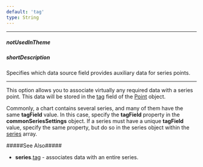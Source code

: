 ```yaml
---
default: 'tag'
type: String
---
```

---
##### notUsedInTheme

##### shortDescription
Specifies which data source field provides auxiliary data for series points.

---
This option allows you to associate virtually any required data with a series point. This data will be stored in the [tag](/api-reference/20%20Data%20Visualization%20Widgets/BaseChart/7%20Chart%20Elements/Point/2%20Fields/tag.md '/Documentation/ApiReference/Data_Visualization_Widgets/dxChart/Chart_Elements/Point/Fields/#tag') field of the [Point](/api-reference/20%20Data%20Visualization%20Widgets/dxChart/7%20Chart%20Elements/Point '/Documentation/ApiReference/Data_Visualization_Widgets/dxChart/Chart_Elements/Point/') object.

Commonly, a chart contains several series, and many of them have the same **tagField** value. In this case, specify the **tagField** property in the **commonSeriesSettings** object. If a series must have a unique **tagField** value, specify the same property, but do so in the series object within the [series](/api-reference/20%20Data%20Visualization%20Widgets/dxChart/1%20Configuration/series '/Documentation/ApiReference/Data_Visualization_Widgets/dxChart/Configuration/series/') array.

#####See Also#####
- **series**.[tag](/api-reference/20%20Data%20Visualization%20Widgets/dxChart/1%20Configuration/series/tag.md '/Documentation/ApiReference/Data_Visualization_Widgets/dxChart/Configuration/series/#tag') - associates data with an entire series.